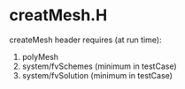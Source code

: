 # creatMesh.H

createMesh header requires (at run time):
1. polyMesh
2. system/fvSchemes      (minimum in testCase)
3. system/fvSolution     (minimum in testCase)
